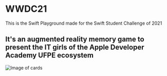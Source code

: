 # WWDC21
This is the Swift Playground made for the Swift Student Challenge of 2021

## It's an augmented reality memory game to present the IT girls of the Apple Developer Academy UFPE ecosystem

![Image of cards](https://github.com/elainecruz/WWDC21/blob/main/Captura%20de%20Tela%202021-04-30%20às%2012.05.56.png)



